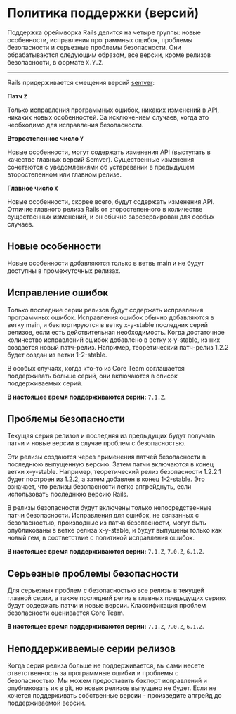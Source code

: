 Политика поддержки (версий)
===========================

Поддержка фреймворка Rails делится на четыре группы: новые особенности, исправления программных ошибок, проблемы безопасности и серьезные проблемы безопасности. Они обрабатываются следующим образом, все версии, кроме релизов безопасности, в формате `X.Y.Z`.

----------------------------

Rails придерживается смещения версий [semver](https://semver.org/):

**Патч `Z`**

Только исправления программных ошибок, никаких изменений в API, никаких новых особенностей.
За исключением случаев, когда это необходимо для исправления безопасности.

**Второстепенное число `Y`**

Новые особенности, могут содержать изменения API (выступать в качестве главных версий Semver).
Существенные изменения сочетаются с уведомлениями об устаревании в предыдущем второстепенном или главном релизе.

**Главное число `X`**

Новые особенности, скорее всего, будут содержать изменения API. Отличие главного релиза Rails от второстепенного в количестве существенных изменений, и он обычно зарезервирован для особых случаев.

Новые особенности
-----------------

Новые особенности добавляются только в ветвь main и не будут доступны в промежуточных релизах.

Исправление ошибок
------------------

Только последние серии релизов будут содержать исправления программных ошибок. Исправления ошибок обычно добавляются в ветку main, и бэкпортируются в ветку x-y-stable последних серий релизов, если есть действительная необходимость. Когда достаточное количество исправлений ошибок добавлено в ветку x-y-stable, из них создается новый патч-релиз. Например, теоретический патч-релиз 1.2.2 будет создан из ветки 1-2-stable.

В особых случаях, когда кто-то из Core Team соглашается поддерживать больше серий, они включаются в список поддерживаемых серий.

**В настоящее время поддерживаются серии:** `7.1.Z`.

Проблемы безопасности
---------------------

Текущая серия релизов и последняя из предыдущих будут получать патчи и новые версии в случае проблем с безопасностью.

Эти релизы создаются через применения патчей безопасности в последнюю выпущенную версию. Затем патчи включаются в конец ветки x-y-stable. Например, теоретический релиз безопасности 1.2.2.1 будет построен из 1.2.2, а затем добавлен в конец 1-2-stable. Это означает, что релизы безопасности легко апгрейднуть, если использовать последнюю версию Rails.

В релизы безопасности будут включены только непосредственные патчи безопасности. Исправления для ошибок, не связанных с безопасностью, производные из патча безопасности, могут быть опубликованы в ветке релиза x-y-stable, и будут выпущены только как новый гем, в соответствие с политикой исправления ошибок.

**В настоящее время поддерживаются серии:** `7.1.Z`, `7.0.Z`, `6.1.Z`.

Серьезные проблемы безопасности
-------------------------------

Для серьезных проблем с безопасностью все релизы в текущей главной серии, а также последний релиз в главных предыдущих сериях будут содержать патчи и новые версии. Классификация проблем безопасности оценивается Core Team.

**В настоящее время поддерживаются серии:** `7.1.Z`, `7.0.Z`, `6.1.Z`.

Неподдерживаемые серии релизов
------------------------------

Когда серия релиза больше не поддерживается, вы сами несете ответственность за программные ошибки и проблемы с безопасностью. Мы можем предоставить бэкпорт исправлений и опубликовать их в git, но новых релизов выпущено не будет. Если не хочется поддерживать собственные версии - произведите апгрейд до поддерживаемой версии.
